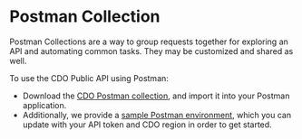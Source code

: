 # Postman Collection

Postman Collections are a way to group requests together for exploring an API and automating common tasks. They may be customized and shared as well.

To use the CDO Public API using Postman:
- Download the [CDO Postman collection](https://github.com/cisco-lockhart/cdo-public-api-docs/blob/main/postman-collection.json), and import it into your Postman application.
- Additionally, we provide a [sample Postman environment](https://github.com/cisco-lockhart/cdo-public-api-docs/blob/main/postman-environment.json), which you can update with your API token and CDO region in order to get started.

